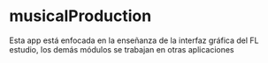 # musicalProduction
Esta app está enfocada en la enseñanza de la interfaz gráfica del FL estudio, los demás módulos se trabajan en otras aplicaciones
